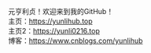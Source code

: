 元亨利贞！欢迎来到我的GitHub！
<br>主页：https://yunlihub.top
<br>主页2：https://yunli0216.top
<br>博客：https://www.cnblogs.com/yunlihub
